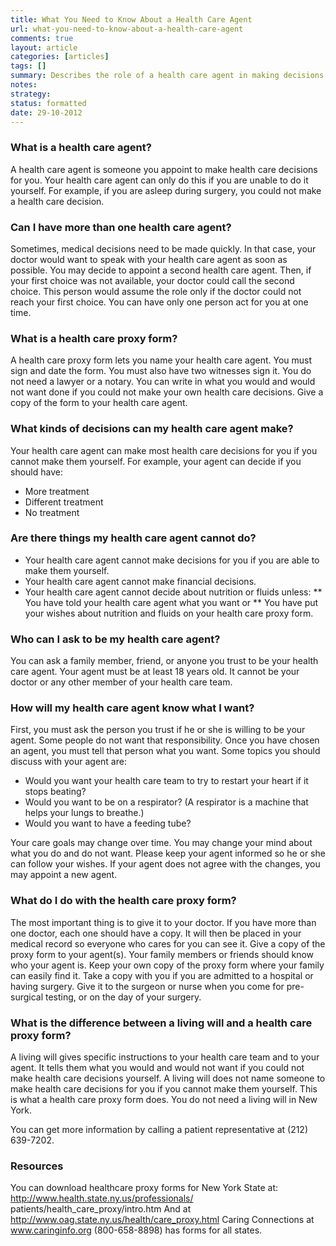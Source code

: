 ```yaml
---
title: What You Need to Know About a Health Care Agent
url: what-you-need-to-know-about-a-health-care-agent
comments: true
layout: article
categories: [articles]
tags: []
summary: Describes the role of a health care agent in making decisions on behalf of the patient. What the agent can and can't do. How to document preferences to avoid ambiguity. External resources. 
notes:
strategy:
status: formatted
date: 29-10-2012
---
```

### What is a health care agent?
A health care agent is someone you appoint to make health care decisions for you. Your health care agent can only
do this if you are unable to do it yourself. For example, if you are asleep during surgery, you could not make a health care decision.

### Can I have more than one health care agent?
Sometimes, medical decisions need to be made quickly. In that case, your doctor would want to speak with your health care agent as soon as possible. You may decide to appoint a second health care agent. Then, if your first choice was not available, your doctor could call the second choice. This person would assume the role only if the doctor could not reach your first choice. You can have only one person act for you at one time.

### What is a health care proxy form?
A health care proxy form lets you name your health care agent. You must sign and date the form. You must also have two witnesses sign it. You do not need a lawyer or a notary. You can write in what you would and would not want done if you could not make your own health care decisions. Give a copy of the form to your health care agent.

### What kinds of decisions can my health care agent make?
Your health care agent can make most health care decisions for you if you cannot make them yourself. For example, your agent can decide if you should have:

* More treatment
* Different treatment
* No treatment

### Are there things my health care agent cannot do?

* Your health care agent cannot make decisions for you if you are able to make them yourself.
* Your health care agent cannot make financial decisions.
* Your health care agent cannot decide about nutrition or fluids unless:
** You have told your health care agent what you want or
** You have put your wishes about nutrition and fluids on your health care proxy form.

### Who can I ask to be my health care agent?
You can ask a family member, friend, or anyone you trust to be your health care agent. Your agent must be at least
18 years old. It cannot be your doctor or any other member of your health care team.


### How will my health care agent know what I want?
First, you must ask the person you trust if he or she is willing to be your agent. Some people do not want that responsibility. Once you have chosen an agent, you must tell that person what you want. Some topics you should discuss with your agent are:

* Would you want your health care team to try to restart your heart if it stops beating?
* Would you want to be on a respirator? (A respirator is a machine that helps your lungs to breathe.)
* Would you want to have a feeding tube?

Your care goals may change over time. You may change your mind about what you do and do not want. Please keep your agent informed so he or she can follow your wishes. If your agent does not agree with the changes, you may appoint a new agent.

### What do I do with the health care proxy form?
The most important thing is to give it to your doctor. If you have more than one doctor, each one should have a copy. It will then be placed in your medical record so everyone who cares for you can see it. Give a copy of the proxy form to your agent(s). Your family members or friends should know who your agent is. Keep your own copy of the proxy form where your family can easily find it. Take a copy with you if you are admitted to a hospital or having surgery. Give it to the surgeon or nurse when you come for pre-surgical testing, or on the day of your surgery.

### What is the difference between a living will and a health care proxy form?
A living will gives specific instructions  to your health care team and to your agent. It tells them what you would and would not want if you could not make health care decisions yourself. A living will does not name someone to make health care decisions for you if you cannot make them yourself. This is what a health care proxy form does. You do not need a living will in New York.

You can get more information by calling a patient representative at (212) 639-7202.

### Resources
You can download healthcare proxy forms for New York State at: http://www.health.state.ny.us/professionals/
patients/health_care_proxy/intro.htm And at http://www.oag.state.ny.us/health/care_proxy.html
Caring Connections at www.caringinfo.org (800-658-8898) has forms for all states.
